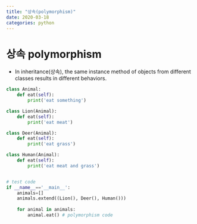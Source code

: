 ```yaml
---
title: "상속(polymorphism)"
date: 2020-03-18
categories: python
---
```


# 상속 polymorphism
* In inheritance(상속), the same instance method of objects from different classes results in different behaviors.

```python
class Animal:
    def eat(self):
        print('eat something')

class Lion(Animal):
    def eat(self):
        print('eat meat')

class Deer(Animal):
    def eat(self):
        print('eat grass')

class Human(Animal):
    def eat(self):
        print('eat meat and grass')


# test code
if __name__=='__main__':
    animals=[]
    animals.extend((Lion(), Deer(), Human()))
    
    for animal in animals:
        animal.eat() # polymorphism code
```
